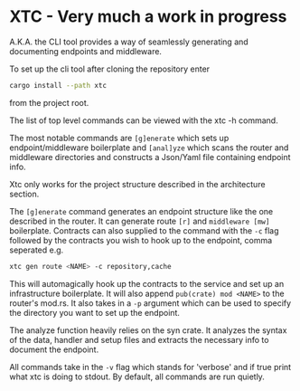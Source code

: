 # XTC - Very much a work in progress

A.K.A. the CLI tool provides a way of seamlessly generating and documenting endpoints and middleware.

To set up the cli tool after cloning the repository enter

```bash
cargo install --path xtc
```

from the project root.

The list of top level commands can be viewed with the xtc -h command.

The most notable commands are `[g]enerate` which sets up endpoint/middleware boilerplate and `[anal]yze` which scans the router and middleware directories and constructs a Json/Yaml file containing endpoint info.

Xtc only works for the project structure described in the architecture section.

The `[g]enerate` command generates an endpoint structure like the one described in the router. It can generate route `[r]` and `middleware [mw]` boilerplate. Contracts can also supplied to the command with the `-c` flag followed by the contracts you wish to hook up to the endpoint, comma seperated e.g.

```bash
xtc gen route <NAME> -c repository,cache
```

This will automagically hook up the contracts to the service and set up an infrastructure boilerplate. It will also append `pub(crate) mod <NAME>` to the router's mod.rs. It also takes in a `-p` argument which can be used to specify the directory you want to set up the endpoint.

The analyze function heavily relies on the syn crate. It analyzes the syntax of the data, handler and setup files and extracts the necessary info to document the endpoint.

All commands take in the `-v` flag which stands for 'verbose' and if true print what xtc is doing to stdout. By default, all commands are run quietly.
